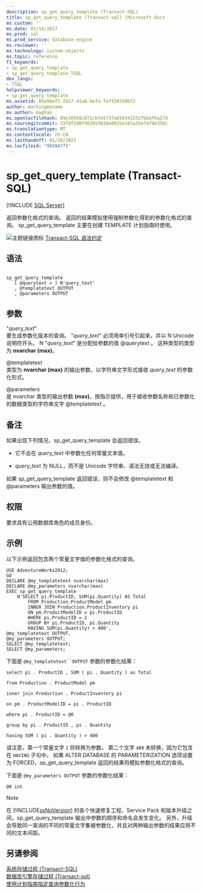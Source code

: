 ```yaml
---
description: sp_get_query_template (Transact-SQL)
title: sp_get_query_template (Transact-sql) |Microsoft Docs
ms.custom: ''
ms.date: 03/14/2017
ms.prod: sql
ms.prod_service: database-engine
ms.reviewer: ''
ms.technology: system-objects
ms.topic: reference
f1_keywords:
- sp_get_query_template
- sp_get_query_template_TSQL
dev_langs:
- TSQL
helpviewer_keywords:
- sp_get_query_template
ms.assetid: 85e9bef7-2417-41a8-befa-fe75507d9bf2
author: markingmyname
ms.author: maghan
ms.openlocfilehash: 89e30950c072cbfe5737a65934155276bbf6a27d
ms.sourcegitcommit: 33f0f190f962059826e002be165a2bef4f9e350c
ms.translationtype: MT
ms.contentlocale: zh-CN
ms.lasthandoff: 01/30/2021
ms.locfileid: "99204775"
---
```

# <a name="sp_get_query_template-transact-sql"></a>sp_get_query_template (Transact-SQL)
[!INCLUDE [SQL Server](../../includes/applies-to-version/sqlserver.md)]

  返回参数化格式的查询。 返回的结果模拟使用强制参数化得到的参数化格式的查询。 sp_get_query_template 主要在创建 TEMPLATE 计划指南时使用。  
  
 ![主题链接图标](../../database-engine/configure-windows/media/topic-link.gif "“主题链接”图标") [Transact-SQL 语法约定](../../t-sql/language-elements/transact-sql-syntax-conventions-transact-sql.md)  
  
## <a name="syntax"></a>语法  
  
```  
  
sp_get_query_template  
   [ @querytext = ] N'query_text'  
   , @templatetext OUTPUT   
   , @parameters OUTPUT   
```  
  
## <a name="arguments"></a>参数  
 "*query_text*"  
 要生成参数化版本的查询。 "*query_text*" 必须用单引号引起来，并以 N Unicode 说明符开头。 N "*query_text*" 是分配给参数的值 @querytext 。 这种类型的类型为 **nvarchar (max)**。  
  
 @templatetext  
 类型为 **nvarchar (max)** 的输出参数，以字符串文字形式接收 *query_text* 的参数化形式。  
  
 @parameters  
 是 nvarchar 类型的输出参数 **(max)**，按指示提供，用于接收参数名称和已参数化的数据类型的字符串文字 @templatetext 。  
  
## <a name="remarks"></a>备注  
 如果出现下列情况，sp_get_query_template 会返回错误。  
  
-   它不会在 *query_text* 中参数化任何常量文本值。  
  
-   *query_text* 为 NULL，而不是 Unicode 字符串、语法无效或无法编译。  
  
 如果 sp_get_query_template 返回错误，则不会修改 @templatetext 和 @parameters 输出参数的值。  
  
## <a name="permissions"></a>权限  
 要求具有公用数据库角色的成员身份。  
  
## <a name="examples"></a>示例  
 以下示例返回包含两个常量文字值的参数化格式的查询。  
  
```  
USE AdventureWorks2012;  
GO  
DECLARE @my_templatetext nvarchar(max)  
DECLARE @my_parameters nvarchar(max)  
EXEC sp_get_query_template   
    N'SELECT pi.ProductID, SUM(pi.Quantity) AS Total  
        FROM Production.ProductModel pm   
        INNER JOIN Production.ProductInventory pi  
        ON pm.ProductModelID = pi.ProductID  
        WHERE pi.ProductID = 2  
        GROUP BY pi.ProductID, pi.Quantity  
        HAVING SUM(pi.Quantity) > 400',  
@my_templatetext OUTPUT,  
@my_parameters OUTPUT;  
SELECT @my_templatetext;  
SELECT @my_parameters;  
```  
  
 下面是 `@my_templatetext``OUTPUT` 参数的参数化结果：  
  
 `select pi . ProductID , SUM ( pi . Quantity ) as Total`  
  
 `from Production . ProductModel pm`  
  
 `inner join Production . ProductInventory pi`  
  
 `on pm . ProductModelID = pi . ProductID`  
  
 `where pi . ProductID = @0`  
  
 `group by pi . ProductID , pi . Quantity`  
  
 `having SUM ( pi . Quantity ) > 400`  
  
 请注意，第一个常量文字 `2` 将转换为参数。 第二个文字 `400` 未转换，因为它包含在 `HAVING` 子句中。 如果 ALTER DATABASE 的 PARAMETERIZATION 选项设置为 FORCED，sp_get_query_template 返回的结果将模拟参数化格式的查询。  
  
 下面是 `@my_parameters OUTPUT` 参数的参数化结果：  
  
```  
@0 int  
```  
  
> [!NOTE]  
>  在 [!INCLUDE[ssNoVersion](../../includes/ssnoversion-md.md)] 的各个快速修复工程、Service Pack 和版本升级之间，sp_get_query_template 输出中参数的顺序和命名会发生变化。 另外，升级会导致同一查询的不同的常量文字集被参数化，并且对两种输出参数的结果应用不同的文本间距。  
  
## <a name="see-also"></a>另请参阅  
 [系统存储过程 (Transact-SQL)](../../relational-databases/system-stored-procedures/system-stored-procedures-transact-sql.md)   
 [数据库引擎存储过程 &#40;Transact-sql&#41;](../../relational-databases/system-stored-procedures/database-engine-stored-procedures-transact-sql.md)   
 [使用计划指南指定查询参数化行为](../../relational-databases/performance/specify-query-parameterization-behavior-by-using-plan-guides.md)  
  
  
